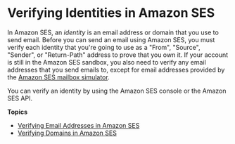 # Verifying Identities in Amazon SES<a name="verify-addresses-and-domains"></a>

In Amazon SES, an *identity* is an email address or domain that you use to send email\. Before you can send an email using Amazon SES, you must verify each identity that you're going to use as a "From", "Source", "Sender", or "Return\-Path" address to prove that you own it\. If your account is still in the Amazon SES sandbox, you also need to verify any email addresses that you send emails to, except for email addresses provided by the [Amazon SES mailbox simulator](send-email-simulator.md)\.

You can verify an identity by using the Amazon SES console or the Amazon SES API\.

**Topics**
+ [Verifying Email Addresses in Amazon SES](verify-email-addresses.md)
+ [Verifying Domains in Amazon SES](verify-domains.md)